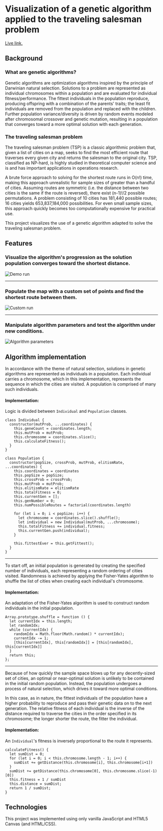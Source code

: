# Visualization of a genetic algorithm applied to the traveling salesman problem

[Live link.](https://abelchiao.github.io/genetic-algorithm-visualization/)

## Background
### What are genetic algorithms?
Genetic algorithms are optimization algorithms inspired by the principle of Darwinian natural selection.
Solutions to a problem are represented as individual chromosomes within a population and are evaluated for individual fitness/performance.
The fittest individuals in the population reproduce, producing offspring with a combination of the parents' traits; the least fit individuals are removed from the population and replaced with the children.
Further population variance/diversity is driven by random events modeled after chromosomal crossover and genetic mutation, resulting in a population that converges toward a more optimal solution with each generation. 

### The traveling salesman problem
The traveling salesman problem (TSP) is a classic algorithmic problem that, given a list of cities on a map, seeks to find the most efficient route that traverses every given city and returns the salesman to the original city. TSP, classified as NP-hard, is highly studied in theoretical computer science and is and has important applications in operations research.

A brute force approach to solving for the shortest route runs in O(n!) time, making this approach unrealistic for sample sizes of greater than a handful of cities. Assuming routes are symmetric (i.e. the distance between two cities is the same if the route is reversed), there exist (n-1)!/2 possible permutations. A problem consisting of 10 cities has 181,440 possible routes; 16 cities yields 653,837,184,000 possibilities. For even small sample sizes, this approach quickly becomes too computationally expensive for practical use.

This project visualizes the use of a genetic algorithm adapted to solve the traveling salesman problem.


## Features
### Visualize the algorithm's progression as the solution population converges toward the shortest distance.
![Demo run](images/demo_run.gif)
___

### Populate the map with a custom set of points and find the shortest route between them.
![Custom run](images/custom_run.gif)
___

### Manipulate algorithm parameters and test the algorithm under new conditions.
![Algorithm parameters](images/algo_params.gif)


## Algorithm implementation
In accordance with the theme of natural selection, solutions in genetic algorithms are represented as individuals in a population. 
Each individual carries a chromosome, which in this implementation, represents the sequence in which the cities are visited.
A population is comprised of many such individuals.

#### Implementation: 
Logic is divided between ```Individual``` and ```Population``` classes.
```
class Individual {
  constructor(mutProb, ...coordinates) {
    this.geneCount = coordinates.length;
    this.mutProb = mutProb;
    this.chromosome = coordinates.slice();
    this.calculateFitness();
  }
}
```
```
class Population {
  constructor(popSize, crossProb, mutProb, elitismRate, ...coordinates) {
    this.coordinates = coordinates
    this.popSize = popSize;
    this.crossProb = crossProb;
    this.mutProb = mutProb;
    this.elitismRate = elitismRate
    this.totalFitness = 0;
    this.currentGen = [];
    this.genNumber = 0;
    this.numPossibleRoutes = factorial(coordinates.length)
    
    for (let i = 0; i < popSize; i++) {
      let chromosome = coordinates.slice().shuffle();
      let individual = new Individual(mutProb, ...chromosome);
      this.totalFitness += individual.fitness;
      this.currentGen.push(individual);
    }

    this.fittestEver = this.getFittest();
  }
}
```
___
To start off, an initial population is generated by creating the specified number of individuals, each representing a random ordering of cities visited.
Randomness is achieved by applying the Fisher-Yates algorithm to shuffle the list of cities when creating each individual's chromosome.

#### Implementation:
An adaptation of the Fisher-Yates algorithm is used to construct random individuals in the initial population.
```
Array.prototype.shuffle = function () {
  let currentIdx = this.length;
  let randomIdx;
  while (currentIdx) {
    randomIdx = Math.floor(Math.random() * currentIdx);
    currentIdx -= 1;
    [this[currentIdx], this[randomIdx]] = [this[randomIdx], this[currentIdx]]
  }
  return this;
};
```
___
Because of how quickly the sample space blows up for any decently-sized set of cities, an optimal or near-optimal solution is unlikely to be contained in the initial random population. 
Instead, the population undergoes a process of natural selection, which drives it toward more optimal conditions.

In this case, as in nature, the fittest individuals of the population have a higher probability to reproduce and pass their genetic data on to the next generation.
The relative fitness of each individual is the inverse of the distance required to traverse the cities in the order specified in its chromosome; the longer shorter the route, the fitter the individual.

#### Implementation:
An ```Individual```'s fitness is inversely proportional to the route it represents.
```
calculateFitness() {
  let sumDist = 0;
  for (let i = 0; i < this.chromosome.length - 1; i++) {
    sumDist += getDistance(this.chromosome[i], this.chromosome[i+1])
  }
  sumDist += getDistance(this.chromosome[0], this.chromosome.slice(-1)[0])
  this.fitness = 1 / sumDist
  this.distance = sumDist;
  return 1 / sumDist;
}
```

## Technologies
This project was implemented using only vanilla JavaScript and HTML5 Canvas (and HTML/CSS).
